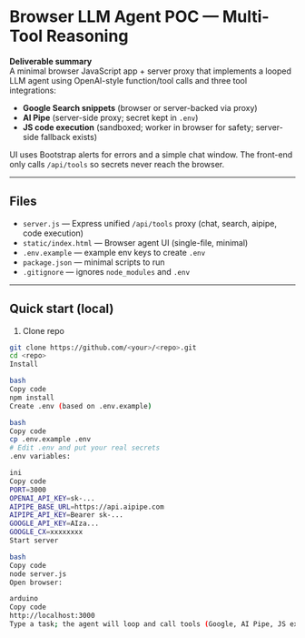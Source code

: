# Browser LLM Agent POC — Multi-Tool Reasoning

**Deliverable summary**  
A minimal browser JavaScript app + server proxy that implements a looped LLM agent using OpenAI-style function/tool calls and three tool integrations:

- **Google Search snippets** (browser or server-backed via proxy)
- **AI Pipe** (server-side proxy; secret kept in `.env`)
- **JS code execution** (sandboxed; worker in browser for safety; server-side fallback exists)

UI uses Bootstrap alerts for errors and a simple chat window. The front-end only calls `/api/tools` so secrets never reach the browser.

---

## Files
- `server.js` — Express unified `/api/tools` proxy (chat, search, aipipe, code execution)
- `static/index.html` — Browser agent UI (single-file, minimal)
- `.env.example` — example env keys to create `.env`
- `package.json` — minimal scripts to run
- `.gitignore` — ignores `node_modules` and `.env`

---

## Quick start (local)

1. Clone repo
```bash
git clone https://github.com/<your>/<repo>.git
cd <repo>
Install

bash
Copy code
npm install
Create .env (based on .env.example)

bash
Copy code
cp .env.example .env
# Edit .env and put your real secrets
.env variables:

ini
Copy code
PORT=3000
OPENAI_API_KEY=sk-...
AIPIPE_BASE_URL=https://api.aipipe.com
AIPIPE_API_KEY=Bearer sk-...
GOOGLE_API_KEY=AIza...
GOOGLE_CX=xxxxxxxx
Start server

bash
Copy code
node server.js
Open browser:

arduino
Copy code
http://localhost:3000
Type a task; the agent will loop and call tools (Google, AI Pipe, JS exec) as requested.

